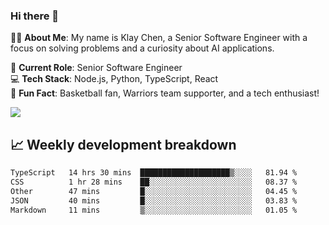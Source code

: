 ### Hi there 👋

👨‍💻 **About Me**: My name is Klay Chen, a Senior Software Engineer with a focus on solving problems and a curiosity about AI applications.

💼 **Current Role**: Senior Software Engineer  
💻 **Tech Stack**: Node.js, Python, TypeScript, React  
🏀 **Fun Fact**: Basketball fan, Warriors team supporter, and a tech enthusiast!

<img align="center" src="https://github-readme-stats.vercel.app/api?username=nameczz&show_icons=true&hide_title=true&theme=dracula" />

## 📈 Weekly development breakdown

<!--START_SECTION:waka-->

```txt
TypeScript   14 hrs 30 mins  ████████████████████▒░░░░   81.94 %
CSS          1 hr 28 mins    ██░░░░░░░░░░░░░░░░░░░░░░░   08.37 %
Other        47 mins         █░░░░░░░░░░░░░░░░░░░░░░░░   04.45 %
JSON         40 mins         █░░░░░░░░░░░░░░░░░░░░░░░░   03.83 %
Markdown     11 mins         ▒░░░░░░░░░░░░░░░░░░░░░░░░   01.05 %
```

<!--END_SECTION:waka-->
